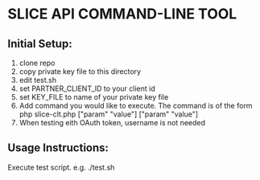 # SLICE API COMMAND-LINE TOOL

## Initial Setup:

1. clone repo
1. copy private key file to this directory
1. edit test.sh
  1. set PARTNER_CLIENT_ID to your client id
  1. set KEY_FILE to name of your private key file
  1. Add command you would like to execute. The command is of the form
    php slice-clt.php <HTTP METHOD> <PATH> <USERNAME> ["param" "value"] ["param" "value"]
  1. When testing eith OAuth token, username is not needed

## Usage Instructions:
Execute test script. e.g.
./test.sh
